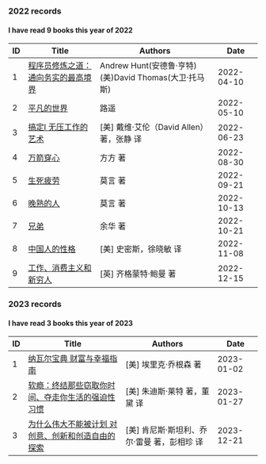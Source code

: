 ### 2022 records

#### I have read 9 books this year of 2022

| ID | Title                                                                   | Authors                                                 | Date       |
| ---| ----------------------------------------------------------------------- | ------------------------------------------------------- | ---------- |
| 1  | [程序员修炼之道：通向务实的最高境界](https://item.jd.com/12828404.html) | Andrew Hunt(安德鲁·亨特) (美)David Thomas(大卫·托马斯)  | 2022-04-10 |
| 2  | [平凡的世界](https://item.jd.com/13631400.html)                         | 路遥                                                    | 2022-05-10 |
| 3  | [搞定Ⅰ 无压工作的艺术](https://item.jd.com/11916193.html)              | [美] 戴维·艾伦（David Allen） 著，张静 译               | 2022-06-23 |
| 4  | [万箭穿心](https://item.jd.com/10048922824730.html)                     | 方方 著                                                 | 2022-08-30 |
| 5  | [生死疲劳](https://item.jd.com/10042691540565.html)                     | 莫言 著                                                 | 2022-09-21 |
| 6  | [晚熟的人](https://item.jd.com/72069132883.html)                        | 莫言 著                                                 | 2022-10-13 |
| 7  | [兄弟](https://item.jd.com/10029061036681.html)                         | 余华 著                                                 | 2022-10-21 |
| 8  | [中国人的性格](https://item.jd.com/10056076730535.html)                 | [美] 史密斯，徐晓敏 译                                  | 2022-11-08 |
| 9  | [工作、消费主义和新穷人](https://item.jd.com/10037392343596.html)       | [英] 齐格蒙特·鲍曼 著                                   | 2022-12-15 |

### 2023 records

#### I have read 3 books this year of 2023

| ID | Title                                                                                  | Authors                                     | Date       |
| ---| -------------------------------------------------------------------------------------- | ------------------------------------------- | ---------- |
| 1  | [纳瓦尔宝典 财富与幸福指南](https://item.jd.com/10050411265267.html)                   | [美] 埃里克·乔根森 著                       | 2023-01-02 |
| 2  | [软瘾：终结那些窃取你时间、夺走你生活的强迫性习惯](https://item.jd.com/13228389.html)  | [美] 朱迪斯·莱特 著，董黛 译                | 2023-01-27 |
| 3  | [为什么伟大不能被计划 对创意、创新和创造自由的探索](https://item.jd.com/13711981.html) | [美] 肯尼斯·斯坦利、乔尔·雷曼 著，彭相珍 译 | 2023-12-21 |
